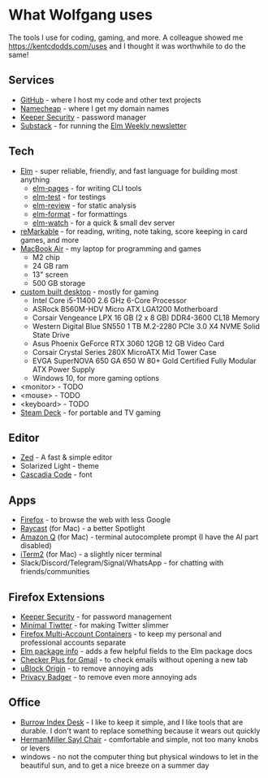 # What Wolfgang uses

The tools I use for coding, gaming, and more. A colleague showed me https://kentcdodds.com/uses and I thought it was worthwhile to do the same!

## Services

-   [GitHub](https://github.com/) - where I host my code and other text projects
-   [Namecheap](https://www.namecheap.com/) - where I get my domain names
-   [Keeper Security](https://www.keepersecurity.com/) - password manager
-   [Substack](https://substack.com/) - for running the [Elm Weekly newsletter](https://www.elmweekly.nl/)

## Tech

-   [Elm](https://elm-lang.org/) - super reliable, friendly, and fast language for building most anything
    -   [elm-pages](https://elm-pages.com/) - for writing CLI tools
    -   [elm-test](https://www.npmjs.com/package/elm-test) - for testings
    -   [elm-review](https://www.npmjs.com/package/elm-review) - for static analysis
    -   [elm-format](https://github.com/avh4/elm-format) - for formattings
    -   [elm-watch](https://lydell.github.io/elm-watch/) - for a quick & small dev server
-   [reMarkable](https://remarkable.com/) - for reading, writing, note taking, score keeping in card games, and more
-   [MacBook Air](https://www.apple.com/shop/buy-mac/macbook-air/13-inch-m2) - my laptop for programming and games
    -   M2 chip
    -   24 GB ram
    -   13" screen
    -   500 GB storage
-   [custom built desktop](https://pcpartpicker.com/list/BrWxXb) - mostly for gaming
    -   Intel Core i5-11400 2.6 GHz 6-Core Processor
    -   ASRock B560M-HDV Micro ATX LGA1200 Motherboard
    -   Corsair Vengeance LPX 16 GB (2 x 8 GB) DDR4-3600 CL18 Memory
    -   Western Digital Blue SN550 1 TB M.2-2280 PCIe 3.0 X4 NVME Solid State Drive
    -   Asus Phoenix GeForce RTX 3060 12GB 12 GB Video Card
    -   Corsair Crystal Series 280X MicroATX Mid Tower Case
    -   EVGA SuperNOVA 650 GA 650 W 80+ Gold Certified Fully Modular ATX Power Supply
    -   Windows 10, for more gaming options
-   \<monitor> - TODO
-   \<mouse> - TODO
-   \<keyboard> - TODO
-   [Steam Deck](https://store.steampowered.com/steamdeck) - for portable and TV gaming

## Editor

-   [Zed](https://zed.dev/) - A fast & simple editor
-   Solarized Light - theme
-   [Cascadia Code](https://github.com/microsoft/cascadia-code) - font

## Apps

-   [Firefox](https://www.mozilla.org/en-US/firefox/new/) - to browse the web with less Google
-   [Raycast](https://www.raycast.com/) (for Mac) - a better Spotlight
-   [Amazon Q](https://aws.amazon.com/q/) (for Mac) - terminal autocomplete prompt (I have the AI part disabled)
-   [iTerm2](https://iterm2.com/) (for Mac) - a slightly nicer terminal
-   Slack/Discord/Telegram/Signal/WhatsApp - for chatting with friends/communities

## Firefox Extensions

-   [Keeper Security](https://www.keepersecurity.com/download.html?t=f) - for password management
-   [Minimal Tiwtter](https://typefully.com/minimal-twitter) - for making Twitter slimmer
-   [Firefox Multi-Account Containers](https://addons.mozilla.org/en-US/firefox/addon/multi-account-containers/) - to keep my personal and professional accounts separate
-   [Elm package info](https://addons.mozilla.org/en-US/firefox/addon/elm-package-info/?utm_source=addons.mozilla.org&utm_medium=referral&utm_content=search) - adds a few helpful fields to the Elm package docs
-   [Checker Plus for Gmail](https://jasonsavard.com/?ref=homepage_url&ext=gmail) - to check emails without opening a new tab
-   [uBlock Origin](https://ublockorigin.com/) - to remove annoying ads
-   [Privacy Badger](https://privacybadger.org/) - to remove even more annoying ads

## Office

-   [Burrow Index Desk](https://burrow.com/home-office/desks/index-desk?sku=FHOTB-STY-IX-OK) - I like to keep it simple, and I like tools that are durable. I don't want to replace something because it wears out quickly
-   [HermanMiller Sayl Chair](https://store.hermanmiller.com/office-chairs-ergonomic-chairs/sayl-chair/2294.html?lang=en_US&sku=100077501) - comfortable and simple, not too many knobs or levers
-   windows - no not the computer thing but physical windows to let in the beautiful sun, and to get a nice breeze on a summer day
